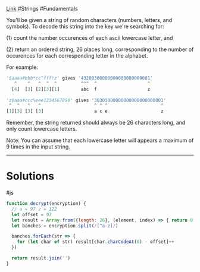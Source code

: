[Link](https://www.codewars.com/kata/58693136b98de0e4910001ab) #Strings #Fundamentals

You'll be given a string of random characters (numbers, letters, and symbols). To decode this string into the key we're searching for:

(1) count the number occurences of each ascii lowercase letter, and

(2) return an ordered string, 26 places long, corresponding to the number of occurences for each corresponding letter in the alphabet.

For example:

```python
'$aaaa#bbb*cc^fff!z' gives '43200300000000000000000001'
   ^    ^   ^  ^  ^         ^^^  ^                   ^
  [4]  [3] [2][3][1]        abc  f                   z
  
'z$aaa#ccc%eee1234567890' gives '30303000000000000000000001'
 ^  ^   ^   ^                    ^ ^ ^                    ^
[1][3] [3] [3]                   a c e                    z
```

Remember, the string returned should always be 26 characters long, and only count lowercase letters.

Note: You can assume that each lowercase letter will appears a maximum of 9 times in the input string.

***
# Solutions
#js 
```js
function decrypt(encryption) {
  // a = 97 z = 122
  let offset = 97
  let result = Array.from({length: 26}, (element, index) => { return 0 })
  let banches = encryption.split(/[^a-z]/)

  banches.forEach(str => {
    for (let char of str) result[char.charCodeAt(0) - offset]++
  })

  return result.join('')
}
```